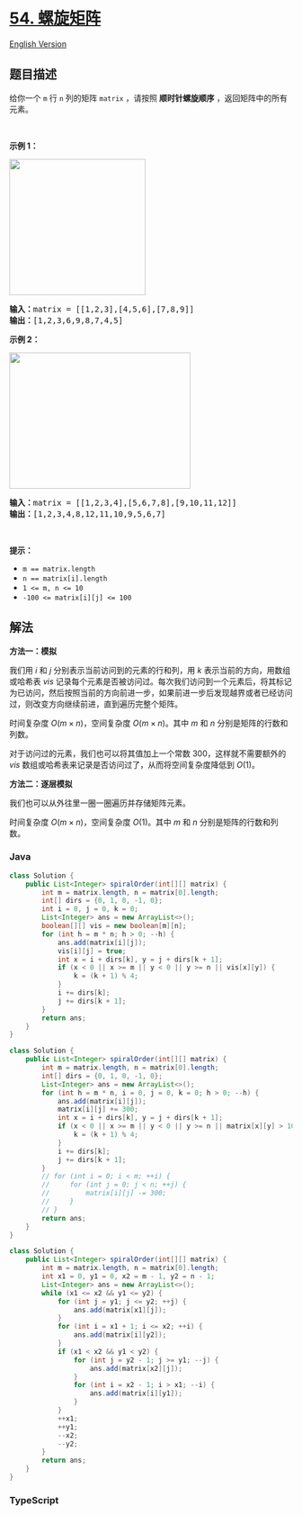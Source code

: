 # [54. 螺旋矩阵](https://leetcode.cn/problems/spiral-matrix)

[English Version](/solution/0000-0099/0054.Spiral%20Matrix/README_EN.md)

## 题目描述

<!-- 这里写题目描述 -->

<p>给你一个 <code>m</code> 行 <code>n</code> 列的矩阵 <code>matrix</code> ，请按照 <strong>顺时针螺旋顺序</strong> ，返回矩阵中的所有元素。</p>

<p> </p>

<p><strong>示例 1：</strong></p>
<img alt="" src="https://fastly.jsdelivr.net/gh/doocs/leetcode@main/solution/0000-0099/0054.Spiral%20Matrix/images/spiral1.jpg" style="width: 242px; height: 242px;" />
<pre>
<strong>输入：</strong>matrix = [[1,2,3],[4,5,6],[7,8,9]]
<strong>输出：</strong>[1,2,3,6,9,8,7,4,5]
</pre>

<p><strong>示例 2：</strong></p>
<img alt="" src="https://fastly.jsdelivr.net/gh/doocs/leetcode@main/solution/0000-0099/0054.Spiral%20Matrix/images/spiral.jpg" style="width: 322px; height: 242px;" />
<pre>
<strong>输入：</strong>matrix = [[1,2,3,4],[5,6,7,8],[9,10,11,12]]
<strong>输出：</strong>[1,2,3,4,8,12,11,10,9,5,6,7]
</pre>

<p> </p>

<p><strong>提示：</strong></p>

<ul>
	<li><code>m == matrix.length</code></li>
	<li><code>n == matrix[i].length</code></li>
	<li><code>1 <= m, n <= 10</code></li>
	<li><code>-100 <= matrix[i][j] <= 100</code></li>
</ul>

## 解法

**方法一：模拟**

我们用 $i$ 和 $j$ 分别表示当前访问到的元素的行和列，用 $k$ 表示当前的方向，用数组或哈希表 $vis$ 记录每个元素是否被访问过。每次我们访问到一个元素后，将其标记为已访问，然后按照当前的方向前进一步，如果前进一步后发现越界或者已经访问过，则改变方向继续前进，直到遍历完整个矩阵。

时间复杂度 $O(m \times n)$，空间复杂度 $O(m \times n)$。其中 $m$ 和 $n$ 分别是矩阵的行数和列数。

对于访问过的元素，我们也可以将其值加上一个常数 $300$，这样就不需要额外的 $vis$ 数组或哈希表来记录是否访问过了，从而将空间复杂度降低到 $O(1)$。

**方法二：逐层模拟**

我们也可以从外往里一圈一圈遍历并存储矩阵元素。

时间复杂度 $O(m \times n)$，空间复杂度 $O(1)$。其中 $m$ 和 $n$ 分别是矩阵的行数和列数。

### **Java**

```java
class Solution {
    public List<Integer> spiralOrder(int[][] matrix) {
        int m = matrix.length, n = matrix[0].length;
        int[] dirs = {0, 1, 0, -1, 0};
        int i = 0, j = 0, k = 0;
        List<Integer> ans = new ArrayList<>();
        boolean[][] vis = new boolean[m][n];
        for (int h = m * n; h > 0; --h) {
            ans.add(matrix[i][j]);
            vis[i][j] = true;
            int x = i + dirs[k], y = j + dirs[k + 1];
            if (x < 0 || x >= m || y < 0 || y >= n || vis[x][y]) {
                k = (k + 1) % 4;
            }
            i += dirs[k];
            j += dirs[k + 1];
        }
        return ans;
    }
}
```

```java
class Solution {
    public List<Integer> spiralOrder(int[][] matrix) {
        int m = matrix.length, n = matrix[0].length;
        int[] dirs = {0, 1, 0, -1, 0};
        List<Integer> ans = new ArrayList<>();
        for (int h = m * n, i = 0, j = 0, k = 0; h > 0; --h) {
            ans.add(matrix[i][j]);
            matrix[i][j] += 300;
            int x = i + dirs[k], y = j + dirs[k + 1];
            if (x < 0 || x >= m || y < 0 || y >= n || matrix[x][y] > 100) {
                k = (k + 1) % 4;
            }
            i += dirs[k];
            j += dirs[k + 1];
        }
        // for (int i = 0; i < m; ++i) {
        //     for (int j = 0; j < n; ++j) {
        //         matrix[i][j] -= 300;
        //     }
        // }
        return ans;
    }
}
```

```java
class Solution {
    public List<Integer> spiralOrder(int[][] matrix) {
        int m = matrix.length, n = matrix[0].length;
        int x1 = 0, y1 = 0, x2 = m - 1, y2 = n - 1;
        List<Integer> ans = new ArrayList<>();
        while (x1 <= x2 && y1 <= y2) {
            for (int j = y1; j <= y2; ++j) {
                ans.add(matrix[x1][j]);
            }
            for (int i = x1 + 1; i <= x2; ++i) {
                ans.add(matrix[i][y2]);
            }
            if (x1 < x2 && y1 < y2) {
                for (int j = y2 - 1; j >= y1; --j) {
                    ans.add(matrix[x2][j]);
                }
                for (int i = x2 - 1; i > x1; --i) {
                    ans.add(matrix[i][y1]);
                }
            }
            ++x1;
            ++y1;
            --x2;
            --y2;
        }
        return ans;
    }
}
```

### **TypeScript**
